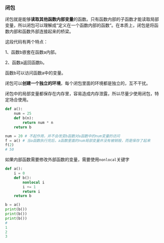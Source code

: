 ### 闭包

闭包就是能够**读取其他函数内部变量**的函数。只有函数内部的子函数才能读取局部变量，所以闭包可以理解成“定义在一个函数内部的函数“。在本质上，闭包是将函数内部和函数外部连接起来的桥梁。 

这段代码有两个特点：

1、函数b嵌套在函数a内部。

2、函数a返回函数b。

函数b可以访问函数a中的变量。 

闭包可以**创建一个独立的环境**，每个闭包里面的环境都是独立的，互不干扰。 

闭包中的局部变量都保存在内存里，容易造成内存泄露，所以尽量少使用闭包，特定场合使用。

```python
def a():
	num = 25
	def b(n):
		return num * n
    return b

num = 20 # 不起作用，并不会改变b函数对a函数中的num变量的访问
f = a() # 当a函数执行完后，a函数里面的num局部变量并没有被销毁，而是保存了起来
f(2)
# 50
```

如果内部函数需要修改外部函数的变量，需要使用`nonlocal`关键字

```python
def a():
	i = 0
	def b():
        nonlocal i
        i += 1
        return i
    return b

b = a()
print(b())
print(b())
print(b())
# 
1
2
3
```

